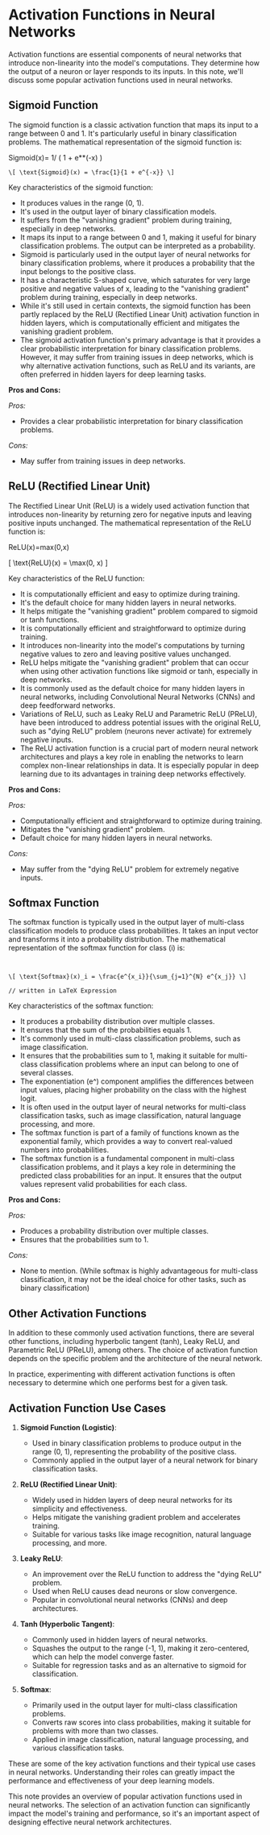 
# Activation Functions in Neural Networks

Activation functions are essential components of neural networks that introduce non-linearity into the model's computations. They determine how the output of a neuron or layer responds to its inputs. In this note, we'll discuss some popular activation functions used in neural networks.

## Sigmoid Function

The sigmoid function is a classic activation function that maps its input to a range between 0 and 1. It's particularly useful in binary classification problems. The mathematical representation of the sigmoid function is:

Sigmoid(x)= 1/ ( 1 + e**(-x) )
​
```
\[ \text{Sigmoid}(x) = \frac{1}{1 + e^{-x}} \]
```

Key characteristics of the sigmoid function:

- It produces values in the range (0, 1).
- It's used in the output layer of binary classification models.
- It suffers from the "vanishing gradient" problem during training, especially in deep networks.
- It maps its input to a range between 0 and 1, making it useful for binary classification problems. The output can be interpreted as a probability.
- Sigmoid is particularly used in the output layer of neural networks for binary classification problems, where it produces a probability that the input belongs to the positive class.
- It has a characteristic S-shaped curve, which saturates for very large positive and negative values of 
x, leading to the "vanishing gradient" problem during training, especially in deep networks.
- While it's still used in certain contexts, the sigmoid function has been partly replaced by the ReLU (Rectified Linear Unit) activation function in hidden layers, which is computationally efficient and mitigates the vanishing gradient problem.
- The sigmoid activation function's primary advantage is that it provides a clear probabilistic interpretation for binary classification problems. However, it may suffer from training issues in deep networks, which is why alternative activation functions, such as ReLU and its variants, are often preferred in hidden layers for deep learning tasks.

**Pros and Cons:**

*Pros:*
- Provides a clear probabilistic interpretation for binary classification problems.

*Cons:*
- May suffer from training issues in deep networks.


## ReLU (Rectified Linear Unit)

The Rectified Linear Unit (ReLU) is a widely used activation function that introduces non-linearity by returning zero for negative inputs and leaving positive inputs unchanged. The mathematical representation of the ReLU function is:

ReLU(x)=max(0,x)

\[ \text{ReLU}(x) = \max(0, x) \]

Key characteristics of the ReLU function:

- It is computationally efficient and easy to optimize during training.
- It's the default choice for many hidden layers in neural networks.
- It helps mitigate the "vanishing gradient" problem compared to sigmoid or tanh functions.
- It is computationally efficient and straightforward to optimize during training.
- It introduces non-linearity into the model's computations by turning negative values to zero and leaving positive values unchanged.
- ReLU helps mitigate the "vanishing gradient" problem that can occur when using other activation functions like sigmoid or tanh, especially in deep networks.
- It is commonly used as the default choice for many hidden layers in neural networks, including Convolutional Neural Networks (CNNs) and deep feedforward networks.
- Variations of ReLU, such as Leaky ReLU and Parametric ReLU (PReLU), have been introduced to address potential issues with the original ReLU, such as "dying ReLU" problem (neurons never activate) for extremely negative inputs.
- The ReLU activation function is a crucial part of modern neural network architectures and plays a key role in enabling the networks to learn complex non-linear relationships in data. It is especially popular in deep learning due to its advantages in training deep networks effectively.

**Pros and Cons:**

*Pros:*
- Computationally efficient and straightforward to optimize during training.
- Mitigates the "vanishing gradient" problem.
- Default choice for many hidden layers in neural networks.

*Cons:*
- May suffer from the "dying ReLU" problem for extremely negative inputs.



## Softmax Function

The softmax function is typically used in the output layer of multi-class classification models to produce class probabilities. It takes an input vector and transforms it into a probability distribution. The mathematical representation of the softmax function for class \(i\) is:

```


\[ \text{Softmax}(x)_i = \frac{e^{x_i}}{\sum_{j=1}^{N} e^{x_j}} \]

// written in LaTeX Expression

```
 
 


Key characteristics of the softmax function:

- It produces a probability distribution over multiple classes.
- It ensures that the sum of the probabilities equals 1.
- It's commonly used in multi-class classification problems, such as image classification.
- It ensures that the probabilities sum to 1, making it suitable for multi-class classification problems where an input can belong to one of several classes.
- The exponentiation (e^) component amplifies the differences between input values, placing higher probability on the class with the highest logit.
- It is often used in the output layer of neural networks for multi-class classification tasks, such as image classification, natural language processing, and more.
- The softmax function is part of a family of functions known as the exponential family, which provides a way to convert real-valued numbers into probabilities.
- The softmax function is a fundamental component in multi-class classification problems, and it plays a key role in determining the predicted class probabilities for an input. It ensures that the output values represent valid probabilities for each class.


**Pros and Cons:**

*Pros:*
- Produces a probability distribution over multiple classes.
- Ensures that the probabilities sum to 1.

*Cons:*
- None to mention. (While softmax is highly advantageous for multi-class classification, it may not be the ideal choice for other tasks, such as binary classification)


## Other Activation Functions

In addition to these commonly used activation functions, there are several other functions, including hyperbolic tangent (tanh), Leaky ReLU, and Parametric ReLU (PReLU), among others. The choice of activation function depends on the specific problem and the architecture of the neural network.

In practice, experimenting with different activation functions is often necessary to determine which one performs best for a given task.

## Activation Function Use Cases

1. **Sigmoid Function (Logistic)**:
   - Used in binary classification problems to produce output in the range (0, 1), representing the probability of the positive class.
   - Commonly applied in the output layer of a neural network for binary classification tasks.

2. **ReLU (Rectified Linear Unit)**:
   - Widely used in hidden layers of deep neural networks for its simplicity and effectiveness.
   - Helps mitigate the vanishing gradient problem and accelerates training.
   - Suitable for various tasks like image recognition, natural language processing, and more.

3. **Leaky ReLU**:
   - An improvement over the ReLU function to address the "dying ReLU" problem.
   - Used when ReLU causes dead neurons or slow convergence.
   - Popular in convolutional neural networks (CNNs) and deep architectures.

4. **Tanh (Hyperbolic Tangent)**:
   - Commonly used in hidden layers of neural networks.
   - Squashes the output to the range (-1, 1), making it zero-centered, which can help the model converge faster.
   - Suitable for regression tasks and as an alternative to sigmoid for classification.

5. **Softmax**:
   - Primarily used in the output layer for multi-class classification problems.
   - Converts raw scores into class probabilities, making it suitable for problems with more than two classes.
   - Applied in image classification, natural language processing, and various classification tasks.

These are some of the key activation functions and their typical use cases in neural networks. Understanding their roles can greatly impact the performance and effectiveness of your deep learning models.


This note provides an overview of popular activation functions used in neural networks. The selection of an activation function can significantly impact the model's training and performance, so it's an important aspect of designing effective neural network architectures.


